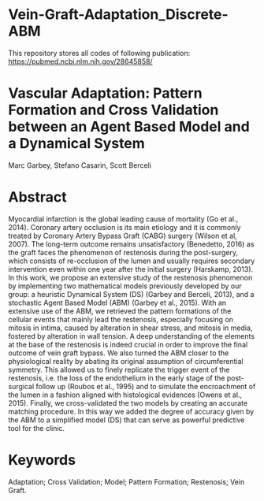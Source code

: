 # Vein-Graft-Adaptation_Discrete-ABM
This repository stores all codes of following publication: https://pubmed.ncbi.nlm.nih.gov/28645858/

# Vascular Adaptation: Pattern Formation and Cross Validation between an Agent Based Model and a Dynamical System
Marc Garbey, Stefano Casarin, Scott Berceli

# Abstract
Myocardial infarction is the global leading cause of mortality (Go et al., 2014). Coronary artery occlusion is its main etiology and it is commonly treated by Coronary Artery Bypass Graft (CABG) surgery (Wilson et al, 2007). The long-term outcome remains unsatisfactory (Benedetto, 2016) as the graft faces the phenomenon of restenosis during the post-surgery, which consists of re-occlusion of the lumen and usually requires secondary intervention even within one year after the initial surgery (Harskamp, 2013). In this work, we propose an extensive study of the restenosis phenomenon by implementing two mathematical models previously developed by our group: a heuristic Dynamical System (DS) (Garbey and Berceli, 2013), and a stochastic Agent Based Model (ABM) (Garbey et al., 2015). With an extensive use of the ABM, we retrieved the pattern formations of the cellular events that mainly lead the restenosis, especially focusing on mitosis in intima, caused by alteration in shear stress, and mitosis in media, fostered by alteration in wall tension. A deep understanding of the elements at the base of the restenosis is indeed crucial in order to improve the final outcome of vein graft bypass. We also turned the ABM closer to the physiological reality by abating its original assumption of circumferential symmetry. This allowed us to finely replicate the trigger event of the restenosis, i.e. the loss of the endothelium in the early stage of the post-surgical follow up (Roubos et al., 1995) and to simulate the encroachment of the lumen in a fashion aligned with histological evidences (Owens et al., 2015). Finally, we cross-validated the two models by creating an accurate matching procedure. In this way we added the degree of accuracy given by the ABM to a simplified model (DS) that can serve as powerful predictive tool for the clinic.

# Keywords
Adaptation; Cross Validation; Model; Pattern Formation; Restenosis; Vein Graft.
